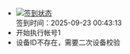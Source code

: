 - [![签到状态](https://github.com/p7wm/Cloud189-Actions/actions/workflows/main.yml/badge.svg?branch=main)](https://github.com/p7wm/Cloud189-Actions/actions/workflows/main.yml) <br> 签到时间：2025-09-23 00:43:13
- 开始执行帐号1
- 设备ID不存在，需要二次设备校验
